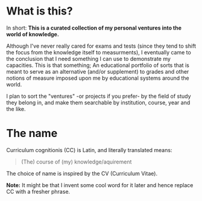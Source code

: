 # What is this?

In short: **This is a curated collection of my personal ventures into the world of knowledge.** 

Although I've never really cared for exams and tests (since they tend to shift the focus from the knowledge itself to measurments), I eventually came to the conclusion that I need something I can use to demonstrate my capacities. This is that something; An educational portfolio of sorts that is meant to serve as an alternative (and/or supplement) to grades and other notions of measure imposed upon me by educational systems around the world.

I plan to sort the "ventures" -or projects if you prefer- by the field of study they belong in,  and make them searchable by institution, course, year and the like.



# The name
Curriculum cognitionis (CC) is Latin, and literally translated means:
> (The) course of (my) knowledge/aquirement

The choice of name is inspired by the CV (Curriculum Vitae).

**Note:** It might be that I invent some cool word for it later and hence replace CC with a fresher phrase.